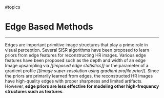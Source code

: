 #topics 
# Edge Based Methods
***
Edges are important primitive image structures that play a prime role in visual perception. Several SISR algorithms have been proposed to learn priors from edge features for reconstructing HR images. Various edge features have been proposed such as the depth and width of an edge Image upsampling via *[[imposed edge statistics]]* or the parameter of a gradient profile *[[Image super-resolution using gradient profile prior]]*. Since the priors are primarily learned from edges, the reconstructed HR images have high-quality edges with proper sharpness and limited artifacts. However, **edge priors are less effective for modeling other high-frequency structures such as textures**.
